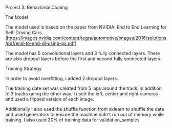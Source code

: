 Project 3: Behaviorial Cloning

The Model

The model used is based on the paper from NVIDIA: End to End Learning for Self-Driving Cars. (https://images.nvidia.com/content/tegra/automotive/images/2016/solutions/pdf/end-to-end-dl-using-px.pdf)

The model has 5 convolutional layers and 3 fully connected layers. There are also dropout layers before the first and second fully connected layers.

Training Strategy

In order to avoid overfitting, I added 2 dropout layers.

The training date set was created from 5 laps around the track, in addition to 3 tracks going the other way. I used the left, center and right cameras and used a flipped version of each image.

Additionally I also used the shuffle function from sklearn to shuffle the data and used generators to ensure the machine didn't run out of memory while training. I also used 20% of training data for validation_samples
